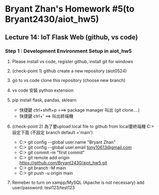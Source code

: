 # Bryant Zhan's Homework #5(to Bryant2430/aiot_hw5)

## Lecture 14: IoT Flask Web (github, vs code)

### Step 1 : Development Environment Setup in aiot_hw5
1. Please install vs code, register github, install git for windows
2. (check-point 1) github create a new repository (aiot0524)
3. go to vs code clone this repository (choose new branch)
4. vs code 安裝 python extension
5. pip install flask, pandas, sklearn
    * 快捷鍵 ctrl+shift+p ===> package manager 叫出 (git clone....)
    * 快捷鍵 ctrl+' ==> 叫出終端機
6. (check-point 2) 為了要upload local file to github from local要終端機 C:> 設定下面 (不設定 branch default ='main')
    * C:> git config --global user.name "Bryant Zhan"
    * C:> git config --global user.email tony10613@gmail.com
    * C:> git commit -m "first commit"
    * C:> git remote add origin https://github.com/Bryant2430/aiot_hw5.git
    * C:> git branch -M main
    * C:> git push -u origin main

7. Remeber to turn on xampp/MySQL (Apache is not necessary)
add user/password: test123/test123
